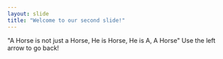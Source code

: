```yaml
---
layout: slide
title: "Welcome to our second slide!"
---
```

"A Horse is not just a Horse, He is Horse, He is A, A Horse"
Use the left arrow to go back!
